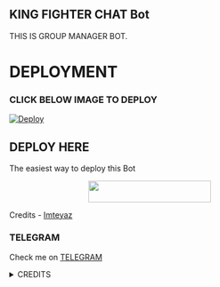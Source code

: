 ## KING FIGHTER CHAT Bot
THIS IS GROUP MANAGER BOT.
# DEPLOYMENT
### CLICK BELOW IMAGE TO DEPLOY
[![Deploy](https://telegra.ph/file/4206f1a55a3c42d0a576e.jpg)](https://heroku.com/deploy?template=https://github.com/Imteyazking/tiana-2.0.git)

## DEPLOY HERE 

The easiest way to deploy this Bot

<p align="center"><a href="https://heroku.com/deploy?template=https://github.com/Imteyazking/tiana-2.0"> <img src="https://img.shields.io/badge/Deploy%20To%20Heroku-black?style=for-the-badge&logo=heroku" width="220" height="38.45"/></a></p>

Credits - [Imteyaz](https://t.me/Imteyaz_king)

### TELEGRAM
Check me on [TELEGRAM](http://t.me/KING_FIGHTER_CHAT_bOT)

<details>
<summary> CREDITS </summary>
@Imteyaz_king
</details>
